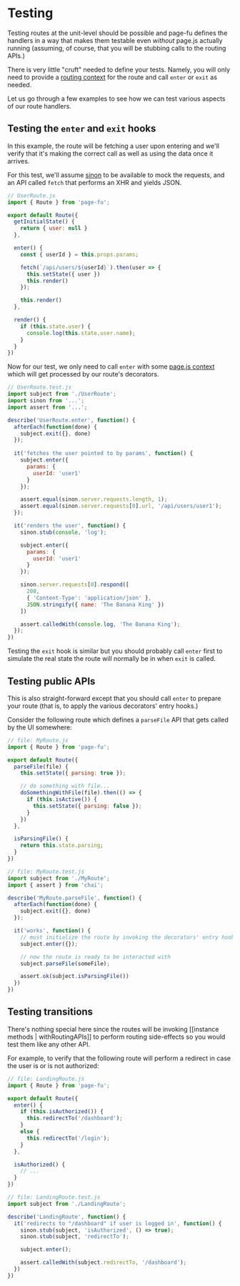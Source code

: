 # Testing

Testing routes at the unit-level should be possible and page-fu defines the
handlers in a way that makes them testable even _without_ page.js actually
running (assuming, of course, that you will be stubbing calls to the routing
APIs.)

There is very little "cruft" needed to define your tests. Namely, you will only
need to provide a [routing
context](https://visionmedia.github.io/page.js/#context) for the route and call
`enter` or `exit` as needed.

Let us go through a few examples to see how we can test various aspects of our
route handlers.

## Testing the `enter` and `exit` hooks

In this example, the route will be fetching a user upon entering and we'll
verify that it's making the correct call as well as using the data once it
arrives.

For this test, we'll assume [sinon](http://sinonjs.org/) to be available to
mock the requests, and an API called `fetch` that performs an XHR and yields
JSON.

```javascript
// UserRoute.js
import { Route } from 'page-fu';

export default Route({
  getInitialState() {
    return { user: null }
  },

  enter() {
    const { userId } = this.props.params;

    fetch(`/api/users/${userId}`).then(user => {
      this.setState({ user })
      this.render()
    });

    this.render()
  },

  render() {
    if (this.state.user) {
      console.log(this.state.user.name);     
    }
  }
})
```

Now for our test, we only need to call `enter` with some [page.js
context](https://visionmedia.github.io/page.js/#context) which will get
processed by our route's decorators.

```javascript
// UserRoute.test.js
import subject from './UserRoute';
import sinon from '...';
import assert from '...';

describe('UserRoute.enter', function() {
  afterEach(function(done) {
    subject.exit({}, done)
  });
  
  it('fetches the user pointed to by params', function() {
    subject.enter({
      params: {
        userId: 'user1'
      }
    });

    assert.equal(sinon.server.requests.length, 1);
    assert.equal(sinon.server.requests[0].url, '/api/users/user1');
  });

  it('renders the user', function() {
    sinon.stub(console, 'log');

    subject.enter({
      params: {
        userId: 'user1'
      }
    });

    sinon.server.requests[0].respond([
      200,
      { 'Content-Type': 'application/json' },
      JSON.stringify({ name: 'The Banana King' })
    ])

    assert.calledWith(console.log, 'The Banana King');
  });
})
```

Testing the `exit` hook is similar but you should probably call `enter` first
to simulate the real state the route will normally be in when `exit` is called.

## Testing public APIs

This is also straight-forward except that you should call `enter` to prepare
your route (that is, to apply the various decorators' entry hooks.)

Consider the following route which defines a `parseFile` API that gets called
by the UI somewhere:

```javascript
// file: MyRoute.js
import { Route } from 'page-fu';

export default Route({
  parseFile(file) {
    this.setState({ parsing: true });

    // do something with file...
    doSomethingWithFile(file).then(() => {
      if (this.isActive()) {
        this.setState({ parsing: false });
      }
    })
  },

  isParsingFile() {
    return this.state.parsing;
  }
})
```

```javascript
// file: MyRoute.test.js
import subject from './MyRoute';
import { assert } from 'chai';

describe('MyRoute.parseFile', function() {
  afterEach(function(done) {
    subject.exit({}, done)
  });

  it('works', function() {
    // must initialize the route by invoking the decorators' entry hooks
    subject.enter({});

    // now the route is ready to be interacted with
    subject.parseFile(someFile);

    assert.ok(subject.isParsingFile())
  })
})
```

## Testing transitions

There's nothing special here since the routes will be invoking [[instance
methods | withRoutingAPIs]] to perform routing side-effects so you would
test them like any other API.

For example, to verify that the following route will perform a redirect in case
the user is or is not authorized:

```javascript
// file: LandingRoute.js
import { Route } from 'page-fu';

export default Route({
  enter() {
    if (this.isAuthorized()) {
      this.redirectTo('/dashboard');
    }
    else {
      this.redirectTo('/login');
    }
  },

  isAuthorized() {
    // ...
  }
})

// file: LandingRoute.test.js
import subject from './LandingRoute';

describe('LandingRoute', function() {
  it('redirects to "/dashboard" if user is logged in', function() {
    sinon.stub(subject, 'isAuthorized', () => true);
    sinon.stub(subject, 'redirectTo');

    subject.enter();

    assert.calledWith(subject.redirectTo, '/dashboard');
  })
})
```
